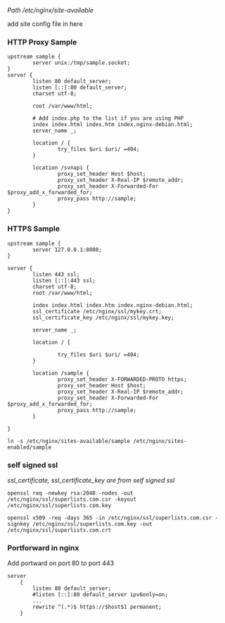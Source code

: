 *Path /etc/nginx/site-available*

add site config file in here

### HTTP Proxy Sample

```
upstream sample {
        server unix:/tmp/sample.socket;
}
server {
        listen 80 default_server;
        listen [::]:80 default_server;
        charset utf-8;

        root /var/www/html;

        # Add index.php to the list if you are using PHP
        index index.html index.htm index.nginx-debian.html;
        server_name _;

        location / {
                try_files $uri $uri/ =404;
        }

        location /svnapi {
                proxy_set_header Host $host;
                proxy_set_header X-Real-IP $remote_addr;
                proxy_set_header X-Forwarded-For $proxy_add_x_forwarded_for;
                proxy_pass http://sample;
        }
}

```

### HTTPS Sample

```
upstream sample {
        server 127.0.0.1:8080;
}

server {
        listen 443 ssl;
        listen [::]:443 ssl;
        charset utf-8;
        root /var/www/html;

        index index.html index.htm index.nginx-debian.html;
        ssl_certificate /etc/nginx/ssl/mykey.crt;
        ssl_certificate_key /etc/nginx/ssl/mykey.key;

        server_name _;

        location / {
                
                try_files $uri $uri/ =404;
        }

        location /sample {
                proxy_set_header X-FORWARDED-PROTO https;
                proxy_set_header Host $host;
                proxy_set_header X-Real-IP $remote_addr;
                proxy_set_header X-Forwarded-For $proxy_add_x_forwarded_for;
                proxy_pass http://sample;
        }

}
```


 `ln -s /etc/nginx/sites-available/sample /etc/nginx/sites-enabled/sample`

### self signed ssl

*ssl_certificate, ssl_certificate_key are from self signed ssl*

`openssl req -newkey rsa:2048 -nodes -out /etc/nginx/ssl/superlists.com.csr -keyout /etc/nginx/ssl/superlists.com.key`

`openssl x509 -req -days 365 -in /etc/nginx/ssl/superlists.com.csr -signkey /etc/nginx/ssl/superlists.com.key -out /etc/nginx/ssl/superlists.com.crt`

### Portforward in nginx

Add portward on port 80 to port 443

```
server
    {
        listen 80 default_server;
        #listen [::]:80 default_server ipv6only=on;
        ...
        rewrite ^(.*)$ https://$host$1 permanent;
    }
```